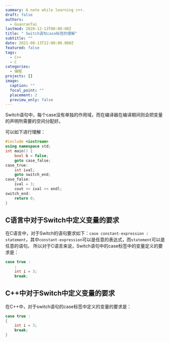 ```yaml
---
summary: A note while learning c++.
draft: false
authors:
  - GuanranTai
lastmod: 2020-12-13T00:00:00Z
title: " Switch语句case标签的理解"
subtitle: ""
date: 2021-08-13T22:00:00.000Z
featured: false
tags:
  - C++
  - C
categories:
  - 编程
projects: []
image:
  caption: ""
  focal_point: ""
  placement: 2
  preview_only: false
---
```

Switch语句中，每个case没有单独的作用域，而在编译器在编译期间则会把变量的声明所需要的空间分配好。

可以如下进行理解：

```cpp
#include <iostream>
using namespace std;
int main() {
    bool b = false;
    goto case_false;
case_true:
    int ival;
    goto switch_end;
case_false:
    ival = 3;
    cout << ival << endl;
switch_end:
    return 0;
}
```

## C语言中对于Switch中定义变量的要求

在C语言中，对于Switch的语句要求如下：`case constant-expression : statement`，其中`constant-expression`可以是任意的表达式，而`statement`可以是任意的语句。
所以对于C语言来说，Switch语句中的case标签中的变量定义的要求是：

```c
case true : 
    ;
    int i = 3;
    break;
```

## C++中对于Switch中定义变量的要求

在C++中，对于switch语句的case标签中定义的变量的要求是：

```cpp
case true : 
{
    int i = 3;
    break;
}
```